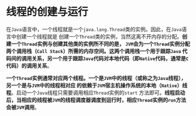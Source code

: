 线程的创建与运行
==============================================================
在`Java`语言中，一个线程就是一个`java.lang.Thread`类的实例。因此，在`Java`语言中创建一个线程就是
创建一个`Thread`类的实例，当然这离不开内存的分配。**创建一个`Thread`实例与创建其他类的实例所不同的是，
`JVM`会为一个`Thread`实例分配两个调用栈（`Call Stack`）所需的内存空间。这两个调用栈一个用于跟踪`Java`
代码间的调用关系，另一个用于跟踪`Java`代码对本地代码（即`Native`代码，通常是`C`代码）的调用关系**。

**一个`Thread`实例通常对应两个线程。一个是`JVM`中的线程（或称之为`Java`线程），另一个是与`JVM`中的线程相对应
的依赖于`JVM`宿主机操作系统的本地（`Native`）线程**。启动一个`Java`线程只需要调用相应`Thread`实例的`start`
方法即可。**线程启动后，当相应的线程被`JVM`的线程调度器调度到运行时，相应`Thread`实例的`run`方法会被`JVM`调用**。



